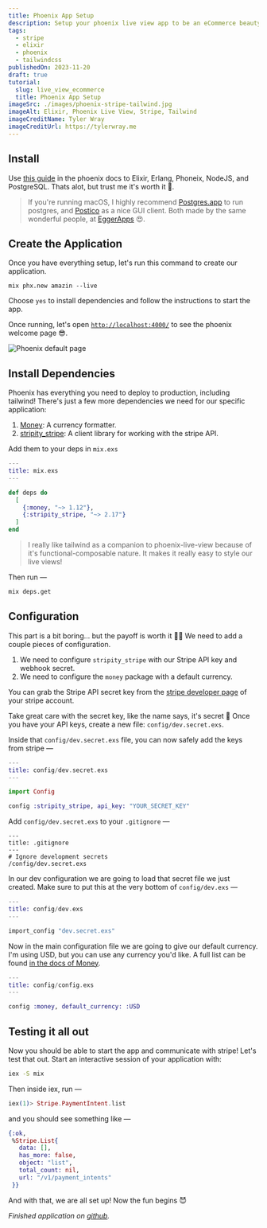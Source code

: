 ```yaml
---
title: Phoenix App Setup
description: Setup your phoenix live view app to be an eCommerce beauty.
tags:
  - stripe
  - elixir
  - phoenix
  - tailwindcss
publishedOn: 2023-11-20
draft: true
tutorial:
  slug: live_view_ecommerce
  title: Phoenix App Setup
imageSrc: ./images/phoenix-stripe-tailwind.jpg
imageAlt: Elixir, Phoenix Live View, Stripe, Tailwind
imageCreditName: Tyler Wray
imageCreditUrl: https://tylerwray.me
---
```


## Install

Use [this guide](https://hexdocs.pm/phoenix/installation.html#content) in the
phoenix docs to Elixir, Erlang, Phoneix, NodeJS, and PostgreSQL.
Thats alot, but trust me it's worth it 🥇.

> If you're running macOS, I highly recommend [Postgres.app](https://postgresapp.com/) to
> run postgres, and [Postico](https://eggerapps.at/postico/) as a nice GUI client.
> Both made by the same wonderful people, at [EggerApps](https://eggerapps.at/about.html) 😍.

## Create the Application

Once you have everything setup, let's run this command to create our application.

```shell
mix phx.new amazin --live
```

Choose `yes` to install dependencies and follow the instructions to start the app.

Once running, let's open [`http://localhost:4000/`](http://localhost:4000/) to see
the phoenix welcome page 😎.

![Phoenix default page](./images/phoenix-default.png "Phoenix default page")

## Install Dependencies

Phoenix has everything you need to deploy to production, including tailwind! There's just a few more
dependencies we need for our specific application:

1. [Money](https://hexdocs.pm/money/Money.html): A currency formatter.
1. [stripity_stripe](https://github.com/code-corps/stripity_stripe): A client library for working with the stripe API.

Add them to your deps in `mix.exs`

```elixir
---
title: mix.exs
---

def deps do
  [
    {:money, "~> 1.12"},
    {:stripity_stripe, "~> 2.17"}
  ]
end
```

> I really like tailwind as a companion to phoenix-live-view because of it's functional-composable nature.
> It makes it really easy to style our live views!

Then run —

```bash
mix deps.get
```

## Configuration

This part is a bit boring... but the payoff is worth it 🤞🏻 We need to add a couple pieces of configuration.

1. We need to configure `stripity_stripe` with our Stripe API key and webhook secret.
1. We need to configure the `money` package with a default currency.

You can grab the Stripe API secret key from the
[stripe developer page](https://dashboard.stripe.com/apikeys) of your stripe account.


Take great care with the secret key, like the name says, it's secret 🤫
Once you have your API keys, create a new file: `config/dev.secret.exs`.

Inside that `config/dev.secret.exs` file, you can now safely add the keys from stripe —

```elixir
---
title: config/dev.secret.exs
---

import Config

config :stripity_stripe, api_key: "YOUR_SECRET_KEY"
```

Add `config/dev.secret.exs` to your `.gitignore` —

```shell
---
title: .gitignore
---
# Ignore development secrets
/config/dev.secret.exs
```

In our dev configuration we are going to load that secret file we just created.
Make sure to put this at the very bottom of `config/dev.exs` —

```elixir
---
title: config/dev.exs
---

import_config "dev.secret.exs"
```

Now in the main configuration file we are going to give our default currency. I'm using
USD, but you can use any currency you'd like. A full list can be
found [in the docs of Money](https://hexdocs.pm/money/Money.Currency.html#content).

```elixir
---
title: config/config.exs
---

config :money, default_currency: :USD
```

## Testing it all out

Now you should be able to start the app and communicate with stripe!
Let's test that out. Start an interactive session of your application with:

```bash
iex -S mix
```

Then inside iex, run —

```elixir
iex(1)> Stripe.PaymentIntent.list
```

and you should see something like —

```elixir
{:ok,
 %Stripe.List{
   data: [],
   has_more: false,
   object: "list",
   total_count: nil,
   url: "/v1/payment_intents"
 }}
```

And with that, we are all set up! Now the fun begins 😈

_Finished application on [github](https://github.com/tylerwray/amazin)._
